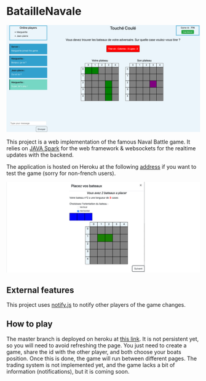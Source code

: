 # BatailleNavale

![](https://github.com/ChloeMouret/BatailleNavale/blob/master/picture/screen.png)

This project is a web implementation of the famous Naval Battle game. It relies on [JAVA Spark](https://sparkjava.com/documentation) for the web framework & websockets for the realtime updates 
with the backend.

The application is hosted on Heroku at the following [address](https://touche-coule.herokuapp.com/) if you want to test the game (sorry for non-french users).

![](https://github.com/ChloeMouret/BatailleNavale/blob/master/picture/screen2.png)

## External features

This project uses [notify.js](https://notifyjs.jpillora.com/) to notify other players of the game changes.

## How to play

The master branch is deployed on heroku at [this link](https://touche-coule.herokuapp.com/). It is not persistent yet, so you will need to avoid refreshing the page. 
You just need to create a game, share the id with the other player, and both choose your boats position. Once this is done, the game will run between different pages. 
The trading system is not implemented yet, and the game lacks a bit of information (notifications), but it is coming soon.
